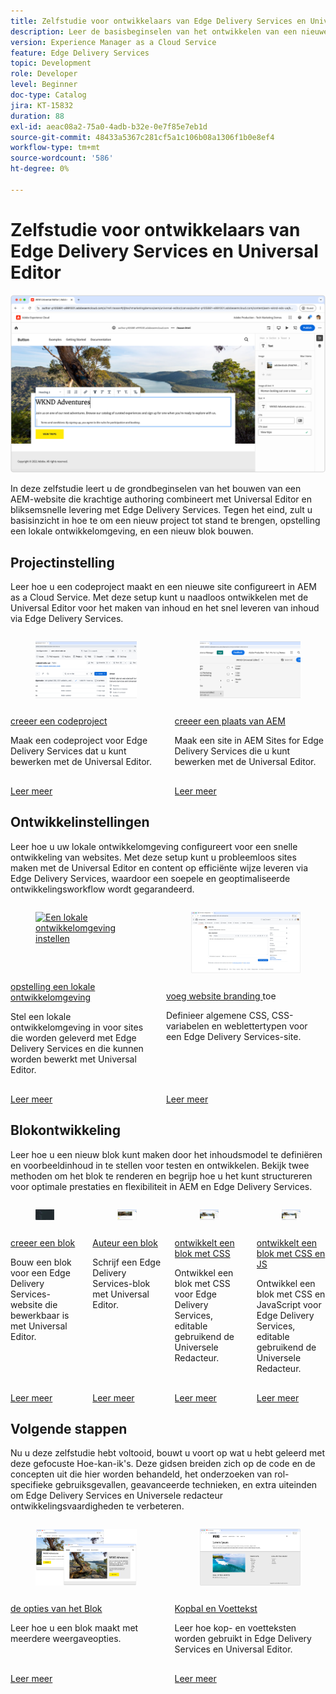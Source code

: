 ```yaml
---
title: Zelfstudie voor ontwikkelaars van Edge Delivery Services en Universal Editor
description: Leer de basisbeginselen van het ontwikkelen van een nieuwe website die in AEM Universal Editor is ontworpen en die met Edge Delivery Services wordt geleverd.
version: Experience Manager as a Cloud Service
feature: Edge Delivery Services
topic: Development
role: Developer
level: Beginner
doc-type: Catalog
jira: KT-15832
duration: 88
exl-id: aeac08a2-75a0-4adb-b32e-0e7f85e7eb1d
source-git-commit: 48433a5367c281cf5a1c106b08a1306f1b0e8ef4
workflow-type: tm+mt
source-wordcount: '586'
ht-degree: 0%

---
```


# Zelfstudie voor ontwikkelaars van Edge Delivery Services en Universal Editor

![ Edge Delivery Services en Universele de ontwikkelaarsleerprogramma van de Redacteur ](./assets/0-overview/hero.png)

In deze zelfstudie leert u de grondbeginselen van het bouwen van een AEM-website die krachtige authoring combineert met Universal Editor en bliksemsnelle levering met Edge Delivery Services. Tegen het eind, zult u basisinzicht in hoe te om een nieuw project tot stand te brengen, opstelling een lokale ontwikkelomgeving, en een nieuw blok bouwen.

## Projectinstelling

Leer hoe u een codeproject maakt en een nieuwe site configureert in AEM as a Cloud Service. Met deze setup kunt u naadloos ontwikkelen met de Universal Editor voor het maken van inhoud en het snel leveren van inhoud via Edge Delivery Services.

<!-- CARDS 

* ./1-new-code-project.md
* ./2-new-aem-site.md

-->
<!-- START CARDS HTML - DO NOT MODIFY BY HAND -->
<div class="columns">
    <div class="column is-half-tablet is-half-desktop is-one-third-widescreen" aria-label="Create a code project">
        <div class="card" style="height: 100%; display: flex; flex-direction: column; height: 100%;">
            <div class="card-image">
                <figure class="image x-is-16by9">
                    <a href="./1-new-code-project.md" title="Een codeproject maken" target="_blank" rel="referrer">
                        <img class="is-bordered-r-small" src="assets/1-new-project/new-project.png" alt="Een codeproject maken"
                             style="width: 100%; aspect-ratio: 16 / 9; object-fit: cover; overflow: hidden; display: block; margin: auto;">
                    </a>
                </figure>
            </div>
            <div class="card-content is-padded-small" style="display: flex; flex-direction: column; flex-grow: 1; justify-content: space-between;">
                <div class="top-card-content">
                    <p class="headline is-size-6 has-text-weight-bold">
                        <a href="./1-new-code-project.md" target="_blank" rel="referrer" title="Een codeproject maken"> creeer een codeproject </a>
                    </p>
                    <p class="is-size-6">Maak een codeproject voor Edge Delivery Services dat u kunt bewerken met de Universal Editor.</p>
                </div>
                <a href="./1-new-code-project.md" target="_blank" rel="referrer" class="spectrum-Button spectrum-Button--outline spectrum-Button--primary spectrum-Button--sizeM" style="align-self: flex-start; margin-top: 1rem;">
                    <span class="spectrum-Button-label has-no-wrap has-text-weight-bold"> Leer meer </span>
                </a>
            </div>
        </div>
    </div>
    <div class="column is-half-tablet is-half-desktop is-one-third-widescreen" aria-label="Create an AEM site">
        <div class="card" style="height: 100%; display: flex; flex-direction: column; height: 100%;">
            <div class="card-image">
                <figure class="image x-is-16by9">
                    <a href="./2-new-aem-site.md" title="Een AEM-site maken" target="_blank" rel="referrer">
                        <img class="is-bordered-r-small" src="assets/2-new-aem-site/new-site.png" alt="Een AEM-site maken"
                             style="width: 100%; aspect-ratio: 16 / 9; object-fit: cover; overflow: hidden; display: block; margin: auto;">
                    </a>
                </figure>
            </div>
            <div class="card-content is-padded-small" style="display: flex; flex-direction: column; flex-grow: 1; justify-content: space-between;">
                <div class="top-card-content">
                    <p class="headline is-size-6 has-text-weight-bold">
                        <a href="./2-new-aem-site.md" target="_blank" rel="referrer" title="Een AEM-site maken"> creeer een plaats van AEM </a>
                    </p>
                    <p class="is-size-6">Maak een site in AEM Sites for Edge Delivery Services die u kunt bewerken met de Universal Editor.</p>
                </div>
                <a href="./2-new-aem-site.md" target="_blank" rel="referrer" class="spectrum-Button spectrum-Button--outline spectrum-Button--primary spectrum-Button--sizeM" style="align-self: flex-start; margin-top: 1rem;">
                    <span class="spectrum-Button-label has-no-wrap has-text-weight-bold"> Leer meer </span>
                </a>
            </div>
        </div>
    </div>
</div>
<!-- END CARDS HTML - DO NOT MODIFY BY HAND -->

## Ontwikkelinstellingen

Leer hoe u uw lokale ontwikkelomgeving configureert voor een snelle ontwikkeling van websites. Met deze setup kunt u probleemloos sites maken met de Universal Editor en content op efficiënte wijze leveren via Edge Delivery Services, waardoor een soepele en geoptimaliseerde ontwikkelingsworkflow wordt gegarandeerd.
<!-- CARDS 

* ./3-local-development-environment.md
* ./4-website-branding.md

-->
<!-- START CARDS HTML - DO NOT MODIFY BY HAND -->
<div class="columns">
    <div class="column is-half-tablet is-half-desktop is-one-third-widescreen" aria-label="Set up a local development environment">
        <div class="card" style="height: 100%; display: flex; flex-direction: column; height: 100%;">
            <div class="card-image">
                <figure class="image x-is-16by9">
                    <a href="./3-local-development-environment.md" title="Een lokale ontwikkelomgeving instellen" target="_blank" rel="referrer">
                        <img class="is-bordered-r-small" src="https://video.tv.adobe.com/v/3443984/?format=jpeg&nocache=1741027443737&captions=dut" alt="Een lokale ontwikkelomgeving instellen"
                             style="width: 100%; aspect-ratio: 16 / 9; object-fit: cover; overflow: hidden; display: block; margin: auto;">
                    </a>
                </figure>
            </div>
            <div class="card-content is-padded-small" style="display: flex; flex-direction: column; flex-grow: 1; justify-content: space-between;">
                <div class="top-card-content">
                    <p class="headline is-size-6 has-text-weight-bold">
                        <a href="./3-local-development-environment.md" target="_blank" rel="referrer" title="Een lokale ontwikkelomgeving instellen"> opstelling een lokale ontwikkelomgeving </a>
                    </p>
                    <p class="is-size-6">Stel een lokale ontwikkelomgeving in voor sites die worden geleverd met Edge Delivery Services en die kunnen worden bewerkt met Universal Editor.</p>
                </div>
                <a href="./3-local-development-environment.md" target="_blank" rel="referrer" class="spectrum-Button spectrum-Button--outline spectrum-Button--primary spectrum-Button--sizeM" style="align-self: flex-start; margin-top: 1rem;">
                    <span class="spectrum-Button-label has-no-wrap has-text-weight-bold"> Leer meer </span>
                </a>
            </div>
        </div>
    </div>
    <div class="column is-half-tablet is-half-desktop is-one-third-widescreen" aria-label="Add website branding">
        <div class="card" style="height: 100%; display: flex; flex-direction: column; height: 100%;">
            <div class="card-image">
                <figure class="image x-is-16by9">
                    <a href="./4-website-branding.md" title="Websitemarkering toevoegen" target="_blank" rel="referrer">
                        <img class="is-bordered-r-small" src="assets/4-website-branding/github-issues.png" alt="Websitemarkering toevoegen"
                             style="width: 100%; aspect-ratio: 16 / 9; object-fit: cover; overflow: hidden; display: block; margin: auto;">
                    </a>
                </figure>
            </div>
            <div class="card-content is-padded-small" style="display: flex; flex-direction: column; flex-grow: 1; justify-content: space-between;">
                <div class="top-card-content">
                    <p class="headline is-size-6 has-text-weight-bold">
                        <a href="./4-website-branding.md" target="_blank" rel="referrer" title="Websitemarkering toevoegen"> voeg website branding </a> toe
                    </p>
                    <p class="is-size-6">Definieer algemene CSS, CSS-variabelen en weblettertypen voor een Edge Delivery Services-site.</p>
                </div>
                <a href="./4-website-branding.md" target="_blank" rel="referrer" class="spectrum-Button spectrum-Button--outline spectrum-Button--primary spectrum-Button--sizeM" style="align-self: flex-start; margin-top: 1rem;">
                    <span class="spectrum-Button-label has-no-wrap has-text-weight-bold"> Leer meer </span>
                </a>
            </div>
        </div>
    </div>
</div>
<!-- END CARDS HTML - DO NOT MODIFY BY HAND -->

## Blokontwikkeling

Leer hoe u een nieuw blok kunt maken door het inhoudsmodel te definiëren en voorbeeldinhoud in te stellen voor testen en ontwikkelen. Bekijk twee methoden om het blok te renderen en begrijp hoe u het kunt structureren voor optimale prestaties en flexibiliteit in AEM en Edge Delivery Services.

<!-- CARDS 

* ./5-new-block.md {image = ./assets/5-new-block/card.png}
* ./6-author-block.md {image = ./assets/6-author-block/card.png}
* ./7a-block-css.md {image = ./assets/7a-block-css/card.png}
* ./7b-block-js-css.md {image = ./assets/7b-block-js-css/card.png}

-->
<!-- START CARDS HTML - DO NOT MODIFY BY HAND -->
<div class="columns">
    <div class="column is-half-tablet is-half-desktop is-one-third-widescreen" aria-label="Create a block">
        <div class="card" style="height: 100%; display: flex; flex-direction: column; height: 100%;">
            <div class="card-image">
                <figure class="image x-is-16by9">
                    <a href="./5-new-block.md" title="Een blok maken" target="_blank" rel="referrer">
                        <img class="is-bordered-r-small" src="./assets/5-new-block/card.png" alt="Een blok maken"
                             style="width: 100%; aspect-ratio: 16 / 9; object-fit: cover; overflow: hidden; display: block; margin: auto;">
                    </a>
                </figure>
            </div>
            <div class="card-content is-padded-small" style="display: flex; flex-direction: column; flex-grow: 1; justify-content: space-between;">
                <div class="top-card-content">
                    <p class="headline is-size-6 has-text-weight-bold">
                        <a href="./5-new-block.md" target="_blank" rel="referrer" title="Een blok maken"> creeer een blok </a>
                    </p>
                    <p class="is-size-6">Bouw een blok voor een Edge Delivery Services-website die bewerkbaar is met Universal Editor.</p>
                </div>
                <a href="./5-new-block.md" target="_blank" rel="referrer" class="spectrum-Button spectrum-Button--outline spectrum-Button--primary spectrum-Button--sizeM" style="align-self: flex-start; margin-top: 1rem;">
                    <span class="spectrum-Button-label has-no-wrap has-text-weight-bold"> Leer meer </span>
                </a>
            </div>
        </div>
    </div>
    <div class="column is-half-tablet is-half-desktop is-one-third-widescreen" aria-label="Author a block">
        <div class="card" style="height: 100%; display: flex; flex-direction: column; height: 100%;">
            <div class="card-image">
                <figure class="image x-is-16by9">
                    <a href="./6-author-block.md" title="Auteur van een blok" target="_blank" rel="referrer">
                        <img class="is-bordered-r-small" src="./assets/6-author-block/card.png" alt="Auteur van een blok"
                             style="width: 100%; aspect-ratio: 16 / 9; object-fit: cover; overflow: hidden; display: block; margin: auto;">
                    </a>
                </figure>
            </div>
            <div class="card-content is-padded-small" style="display: flex; flex-direction: column; flex-grow: 1; justify-content: space-between;">
                <div class="top-card-content">
                    <p class="headline is-size-6 has-text-weight-bold">
                        <a href="./6-author-block.md" target="_blank" rel="referrer" title="Auteur van een blok"> Auteur een blok </a>
                    </p>
                    <p class="is-size-6">Schrijf een Edge Delivery Services-blok met Universal Editor.</p>
                </div>
                <a href="./6-author-block.md" target="_blank" rel="referrer" class="spectrum-Button spectrum-Button--outline spectrum-Button--primary spectrum-Button--sizeM" style="align-self: flex-start; margin-top: 1rem;">
                    <span class="spectrum-Button-label has-no-wrap has-text-weight-bold"> Leer meer </span>
                </a>
            </div>
        </div>
    </div>
    <div class="column is-half-tablet is-half-desktop is-one-third-widescreen" aria-label="Develop a block with CSS">
        <div class="card" style="height: 100%; display: flex; flex-direction: column; height: 100%;">
            <div class="card-image">
                <figure class="image x-is-16by9">
                    <a href="./7a-block-css.md" title="Een blok met CSS ontwikkelen" target="_blank" rel="referrer">
                        <img class="is-bordered-r-small" src="./assets/7a-block-css/card.png" alt="Een blok met CSS ontwikkelen"
                             style="width: 100%; aspect-ratio: 16 / 9; object-fit: cover; overflow: hidden; display: block; margin: auto;">
                    </a>
                </figure>
            </div>
            <div class="card-content is-padded-small" style="display: flex; flex-direction: column; flex-grow: 1; justify-content: space-between;">
                <div class="top-card-content">
                    <p class="headline is-size-6 has-text-weight-bold">
                        <a href="./7a-block-css.md" target="_blank" rel="referrer" title="Een blok met CSS ontwikkelen"> ontwikkelt een blok met CSS </a>
                    </p>
                    <p class="is-size-6">Ontwikkel een blok met CSS voor Edge Delivery Services, editable gebruikend de Universele Redacteur.</p>
                </div>
                <a href="./7a-block-css.md" target="_blank" rel="referrer" class="spectrum-Button spectrum-Button--outline spectrum-Button--primary spectrum-Button--sizeM" style="align-self: flex-start; margin-top: 1rem;">
                    <span class="spectrum-Button-label has-no-wrap has-text-weight-bold"> Leer meer </span>
                </a>
            </div>
        </div>
    </div>
    <div class="column is-half-tablet is-half-desktop is-one-third-widescreen" aria-label="Develop a block with CSS and JS">
        <div class="card" style="height: 100%; display: flex; flex-direction: column; height: 100%;">
            <div class="card-image">
                <figure class="image x-is-16by9">
                    <a href="./7b-block-js-css.md" title="Een blok ontwikkelen met CSS en JS" target="_blank" rel="referrer">
                        <img class="is-bordered-r-small" src="./assets/7b-block-js-css/card.png" alt="Een blok ontwikkelen met CSS en JS"
                             style="width: 100%; aspect-ratio: 16 / 9; object-fit: cover; overflow: hidden; display: block; margin: auto;">
                    </a>
                </figure>
            </div>
            <div class="card-content is-padded-small" style="display: flex; flex-direction: column; flex-grow: 1; justify-content: space-between;">
                <div class="top-card-content">
                    <p class="headline is-size-6 has-text-weight-bold">
                        <a href="./7b-block-js-css.md" target="_blank" rel="referrer" title="Een blok ontwikkelen met CSS en JS"> ontwikkelt een blok met CSS en JS </a>
                    </p>
                    <p class="is-size-6">Ontwikkel een blok met CSS en JavaScript voor Edge Delivery Services, editable gebruikend de Universele Redacteur.</p>
                </div>
                <a href="./7b-block-js-css.md" target="_blank" rel="referrer" class="spectrum-Button spectrum-Button--outline spectrum-Button--primary spectrum-Button--sizeM" style="align-self: flex-start; margin-top: 1rem;">
                    <span class="spectrum-Button-label has-no-wrap has-text-weight-bold"> Leer meer </span>
                </a>
            </div>
        </div>
    </div>
</div>
<!-- END CARDS HTML - DO NOT MODIFY BY HAND -->

## Volgende stappen

Nu u deze zelfstudie hebt voltooid, bouwt u voort op wat u hebt geleerd met deze gefocuste Hoe-kan-ik&#39;s. Deze gidsen breiden zich op de code en de concepten uit die hier worden behandeld, het onderzoeken van rol-specifieke gebruiksgevallen, geavanceerde technieken, en extra uiteinden om Edge Delivery Services en Universele redacteur ontwikkelingsvaardigheden te verbeteren.

<!-- CARDS 

* ./how-to/block-options.md
* ./how-to/header-and-footer.md

-->
<!-- START CARDS HTML - DO NOT MODIFY BY HAND -->
<div class="columns">
    <div class="column is-half-tablet is-half-desktop is-one-third-widescreen" aria-label="Block options">
        <div class="card" style="height: 100%; display: flex; flex-direction: column; height: 100%;">
            <div class="card-image">
                <figure class="image x-is-16by9">
                    <a href="./how-to/block-options.md" title="Blokopties" target="_blank" rel="referrer">
                        <img class="is-bordered-r-small" src="how-to/assets/block-options/main.png" alt="Blokopties"
                             style="width: 100%; aspect-ratio: 16 / 9; object-fit: cover; overflow: hidden; display: block; margin: auto;">
                    </a>
                </figure>
            </div>
            <div class="card-content is-padded-small" style="display: flex; flex-direction: column; flex-grow: 1; justify-content: space-between;">
                <div class="top-card-content">
                    <p class="headline is-size-6 has-text-weight-bold">
                        <a href="./how-to/block-options.md" target="_blank" rel="referrer" title="Blokopties"> de opties van het Blok </a>
                    </p>
                    <p class="is-size-6">Leer hoe u een blok maakt met meerdere weergaveopties.</p>
                </div>
                <a href="./how-to/block-options.md" target="_blank" rel="referrer" class="spectrum-Button spectrum-Button--outline spectrum-Button--primary spectrum-Button--sizeM" style="align-self: flex-start; margin-top: 1rem;">
                    <span class="spectrum-Button-label has-no-wrap has-text-weight-bold"> Leer meer </span>
                </a>
            </div>
        </div>
    </div>
    <div class="column is-half-tablet is-half-desktop is-one-third-widescreen" aria-label="Header and Footer">
        <div class="card" style="height: 100%; display: flex; flex-direction: column; height: 100%;">
            <div class="card-image">
                <figure class="image x-is-16by9">
                    <a href="./how-to/header-and-footer.md" title="Koptekst en voettekst" target="_blank" rel="referrer">
                        <img class="is-bordered-r-small" src="how-to/assets/header-and-footer/hero.png" alt="Koptekst en voettekst"
                             style="width: 100%; aspect-ratio: 16 / 9; object-fit: cover; overflow: hidden; display: block; margin: auto;">
                    </a>
                </figure>
            </div>
            <div class="card-content is-padded-small" style="display: flex; flex-direction: column; flex-grow: 1; justify-content: space-between;">
                <div class="top-card-content">
                    <p class="headline is-size-6 has-text-weight-bold">
                        <a href="./how-to/header-and-footer.md" target="_blank" rel="referrer" title="Koptekst en voettekst"> Kopbal en Voettekst </a>
                    </p>
                    <p class="is-size-6">Leer hoe kop- en voetteksten worden gebruikt in Edge Delivery Services en Universal Editor.</p>
                </div>
                <a href="./how-to/header-and-footer.md" target="_blank" rel="referrer" class="spectrum-Button spectrum-Button--outline spectrum-Button--primary spectrum-Button--sizeM" style="align-self: flex-start; margin-top: 1rem;">
                    <span class="spectrum-Button-label has-no-wrap has-text-weight-bold"> Leer meer </span>
                </a>
            </div>
        </div>
    </div>
</div>
<!-- END CARDS HTML - DO NOT MODIFY BY HAND -->

